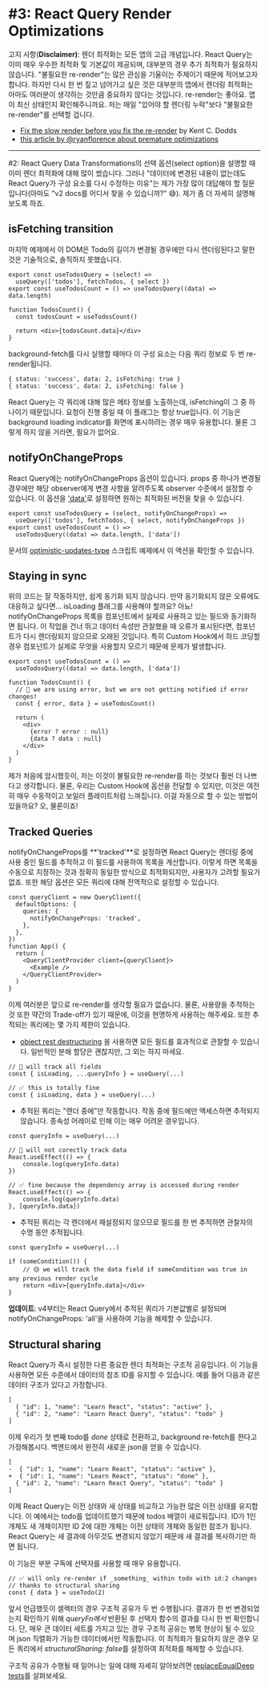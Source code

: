 # #3: React Query Render Optimizations

고지 사항(**Disclaimer)**: 렌더 최적화는 모든 앱의 고급 개념입니다. React Query는 이미 매우 우수한 최적화 및 기본값이 제공되며, 대부분의 경우 추가 최적화가 필요하지 않습니다. "불필요한 re-render"는 많은 관심을 기울이는 주제이기 때문에 적어보고자 합니다. 하지만 다시 한 번 짚고 넘어가고 싶은 것은 대부분의 앱에서 렌더링 최적화는 아마도 여러분이 생각하는 것만큼 중요하지 않다는 것입니다. re-render는 좋아요. 앱이 최신 상태인지 확인해주니까요. 저는 매일 "있어야 할 렌더링 누락"보다 "불필요한 re-render"를 선택할 겁니다.

- [Fix the slow render before you fix the re-render](https://kentcdodds.com/blog/fix-the-slow-render-before-you-fix-the-re-render) by Kent C. Dodds
- [this article by @ryanflorence about premature optimizations](https://cdb.reacttraining.com/react-inline-functions-and-performance-bdff784f5578)

---

#2: React Query Data Transformations의 선택 옵션(select option)을 설명할 때 이미 렌더 최적화에 대해 많이 썼습니다. 그러나 "데이터에 변경된 내용이 없는데도 React Query가 구성 요소를 다시 수정하는 이유"는 제가 가장 많이 대답해야 할 질문입니다(아마도 "v2 docs를 어디서 찾을 수 있습니까?" 😅). 제가 좀 더 자세히 설명해보도록 하죠.

## ****isFetching transition****

마지막 예제에서 이 DOM은 Todo의 길이가 변경될 경우에만 다시 렌더링된다고 말한 것은 기술적으로, 솔직하지 못했습니다.

```tsx
export const useTodosQuery = (select) =>
  useQuery(['todos'], fetchTodos, { select })
export const useTodosCount = () => useTodosQuery((data) => data.length)

function TodosCount() {
  const todosCount = useTodosCount()

  return <div>{todosCount.data}</div>
}
```

background-fetch를 다시 실행할 때마다 이 구성 요소는 다음 쿼리 정보로 두 번  re-render됩니다.

```tsx
{ status: 'success', data: 2, isFetching: true }
{ status: 'success', data: 2, isFetching: false }
```

React Query는 각 쿼리에 대해 많은 메타 정보를 노출하는데, isFetching이 그 중 하나이기 때문입니다. 요청이 진행 중일 때 이 플래그는 항상 true입니다. 이 기능은 background loading indicator를 화면에 표시하려는 경우 매우 유용합니다. 물론 그렇게 하지 않을 거라면, 필요가 없어요.

## ****notifyOnChangeProps****

React Query에는 notifyOnChangeProps 옵션이 있습니다. props 중 하나가 변경될 경우에만 해당 observer에게 변경 사항을 알려주도록 observer 수준에서 설정할 수 있습니다. 이 옵션을 ['data'](notion://www.notion.so/%EC%9C%BC)로 설정하면 원하는 최적화된 버전을 찾을 수 있습니다.

```tsx
export const useTodosQuery = (select, notifyOnChangeProps) =>
  useQuery(['todos'], fetchTodos, { select, notifyOnChangeProps })
export const useTodosCount = () =>
  useTodosQuery((data) => data.length, ['data'])
```

문서의 [optimistic-updates-type](https://github.com/tannerlinsley/react-query/blob/9023b0d1f01567161a8c13da5d8d551a324d6c23/examples/optimistic-updates-typescript/pages/index.tsx#L35-L48) 스크립트 예제에서 이 액션을 확인할 수 있습니다.

## ****Staying in sync****

위의 코드는 잘 작동하지만, 쉽게 동기화 되지 않습니다. 만약 동기화되지 않은 오류에도 대응하고 싶다면... isLoading 플래그를 사용해야 할까요? 아뇨! notifyOnChangeProps 목록을 컴포넌트에서 실제로 사용하고 있는 필드와 동기화하면 됩니다. 이 작업을 건너 뛰고 데이터 속성만 관찰했을 때 오류가 표시된다면, 컴포넌트가 다시 렌더링되지 않으므로 오래된 것입니다. 특히 Custom Hook에서 하드 코딩할 경우 컴포넌트가 실제로 무엇을 사용할지 모르기 때문에 문제가 발생합니다.

```tsx
export const useTodosCount = () =>
  useTodosQuery((data) => data.length, ['data'])

function TodosCount() {
  // 🚨 we are using error, but we are not getting notified if error changes!
  const { error, data } = useTodosCount()

  return (
    <div>
      {error ? error : null}
      {data ? data : null}
    </div>
  )
}
```

제가 처음에 암시했듯이, 저는 이것이 불필요한 re-render를 하는 것보다 훨씬 더 나쁘다고 생각합니다. 물론, 우리는 Custom Hook에 옵션을 전달할 수 있지만, 이것은 여전히 매우 수동적이고 보일러 플레이트처럼 느껴집니다. 이걸 자동으로 할 수 있는 방법이 있을까요? 오, 물론이죠!

## ****Tracked Queries****

notifyOnChangeProps를 **'tracked'**로 설정하면 React Query는 렌더링 중에 사용 중인 필드를 추적하고 이 필드를 사용하여 목록을 계산합니다. 이렇게 하면 목록을 수동으로 지정하는 것과 정확히 동일한 방식으로 최적화되지만, 사용자가 고려할 필요가 없죠. 또한 해당 옵션은 모든 쿼리에 대해 전역적으로 설정할 수 있습니다.

```tsx
const queryClient = new QueryClient({
  defaultOptions: {
    queries: {
      notifyOnChangeProps: 'tracked',
    },
  },
})
function App() {
  return (
    <QueryClientProvider client={queryClient}>
      <Example />
    </QueryClientProvider>
  )
}
```

이제 여러분은 앞으로 re-render를 생각할 필요가 없습니다. 물론, 사용량을 추적하는 것 또한 약간의 Trade-off가 있기 때문에, 이것을 현명하게 사용하는 해주세요. 또한 추적되는 쿼리에는 몇 가지 제한이 있습니다.

- [object rest destructuring](https://github.com/tc39/proposal-object-rest-spread/blob/6ee4ce3cdda246746fc46fb149bb8b43c28e704d/Rest.md) 을 사용하면 모든 필드를 효과적으로 관찰할 수 있습니다. 일반적인 분해 할당은 괜찮지만, 그 외는 하지 마세요.

```tsx
// 🚨 will track all fields
const { isLoading, ...queryInfo } = useQuery(...)

// ✅ this is totally fine
const { isLoading, data } = useQuery(...)
```

- 추적된 쿼리는 "렌더 중에"만 작동합니다. 작동 중에 필드에만 액세스하면 추적되지 않습니다. 종속성 어레이로 인해 이는 매우 어려운 경우입니다.

```tsx
const queryInfo = useQuery(...)

// 🚨 will not corectly track data
React.useEffect(() => {
    console.log(queryInfo.data)
})

// ✅ fine because the dependency array is accessed during render
React.useEffect(() => {
    console.log(queryInfo.data)
}, [queryInfo.data])
```

- 추적된 쿼리는 각 렌더에서 재설정되지 않으므로 필드를 한 번 추적하면 관찰자의 수명 동안 추적됩니다.

```tsx
const queryInfo = useQuery(...)

if (someCondition()) {
    // 🟡 we will track the data field if someCondition was true in any previous render cycle
    return <div>{queryInfo.data}</div>
}
```

**업데이트**: v4부터는 React Query에서 추적된 쿼리가 기본값별로 설정되며 notifyOnChangeProps: 'all'을 사용하여 기능을 해제할 수 있습니다.

## ****Structural sharing****

React Query가 즉시 설정한 다른 중요한 렌더 최적화는 구조적 공유입니다. 이 기능을 사용하면 모든 수준에서 데이터의 참조 ID를 유지할 수 있습니다. 예를 들어 다음과 같은 데이터 구조가 있다고 가정합니다.

```tsx
[
  { "id": 1, "name": "Learn React", "status": "active" },
  { "id": 2, "name": "Learn React Query", "status": "todo" }
]
```

이제 우리가 첫 번째 todo를 *done* 상태로 전환하고, background re-fetch를 한다고 가정해봅시다. 백엔드에서 완전히 새로운 json을 얻을 수 있습니다.

```tsx
[
-  { "id": 1, "name": "Learn React", "status": "active" },
+  { "id": 1, "name": "Learn React", "status": "done" },
  { "id": 2, "name": "Learn React Query", "status": "todo" }
]
```

이제 React Query는 이전 상태와 새 상태를 비교하고 가능한 많은 이전 상태를 유지합니다. 이 예에서는 todo를 업데이트했기 때문에 todos 배열이 새로워집니다. ID가 1인 개체도 새 개체이지만 ID 2에 대한 개체는 이전 상태의 개체와 동일한 참조가 됩니다. React Query는 새 결과에 아무것도 변경되지 않았기 때문에 새 결과를 복사하기만 하면 됩니다.

이 기능은 부분 구독에 선택자를 사용할 때 매우 유용합니다.

```tsx
// ✅ will only re-render if _something_ within todo with id:2 changes
// thanks to structural sharing
const { data } = useTodo(2)
```

앞서 언급했듯이 셀렉터의 경우 구조적 공유가 두 번 수행됩니다. 결과가 한 번 변경되었는지 확인하기 위해 *queryFn에서* 반환된 후 선택자 함수의 결과를 다시 한 번 확인합니다. 단, 매우 큰 데이터 세트를 가지고 있는 경우 구조적 공유는 병목 현상이 될 수 있으며 json 직렬화가 가능한 데이터에서만 작동합니다. 이 최적화가 필요하지 않은 경우 모든 쿼리에서 *structuralSharing: false*를 설정하여 최적화를 해제할 수 있습니다.

구조적 공유가 수행될 때 일어나는 일에 대해 자세히 알아보려면 [replaceEqualDeep tests](https://github.com/tannerlinsley/react-query/blob/80cecef22c3e088d6cd9f8fbc5cd9e2c0aab962f/src/core/tests/utils.test.tsx#L97-L304)를 살펴보세요.